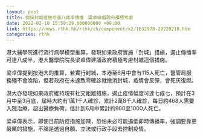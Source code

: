 ```yaml
---
layout: post
title: 倘採封城措施可遏八成半傳播　梁卓偉倡政府積極考慮
date: 2022-02-10 15:59:29.000000000 +08:00
link: https://news.rthk.hk/rthk/ch/component/k2/1632970-20220210.htm
categories: rthk
---
```


港大醫學院進行流行病學模型推算，發現如果政府實施「封城」措施，遏止傳播率可達八成半，港大醫學院院長梁卓偉建議政府積極考慮封城這個措施。

梁卓偉提到按港大的推算，若實行封城，本港至6月中會有115人死亡，醫管局服務絕不會淪陷，但若政府在未達致零確診就撤消封城，疫情會反彈，會死灰復燃。

港大亦發現如果政府維持現有社交距離措施，遏止疫情幅度可達七成七，預計在3月中至3月底，屆時大約有1萬1千人確診，累計2萬8千人確診，每日約468人需要入院治療，超出醫療負荷，估計到6月中累計約900至1000人死亡。

梁卓偉表示，即使目前防疫措施加辣，恐怕未必可能遏低即時傳播率，強調要靠更嚴厲的措施，不論是透過自願、立法或行政手段去控制疫情。
